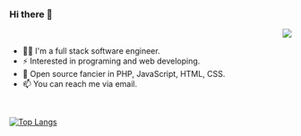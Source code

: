 ### Hi there 👋
<img align="right"  src="https://github-readme-stats.vercel.app/api?username=isszz&show_icons=true"/>
<p><br /></p>

- 🚶‍♂️ I'm a full stack software engineer.
- ⚡ Interested in programing and web developing.
- 🌱 Open source fancier in PHP, JavaScript, HTML, CSS.
- 📫 You can reach me via email.
<p><br /></p>

[![Top Langs](https://github-readme-stats.vercel.app/api/top-langs/?username=isszz&layout=compact)](https://github.com/anuraghazra/github-readme-stats)
